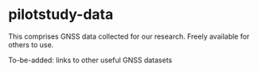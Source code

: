 # pilotstudy-data
This comprises GNSS data collected for our research. Freely available for others to use.

To-be-added:
links to other useful GNSS datasets
